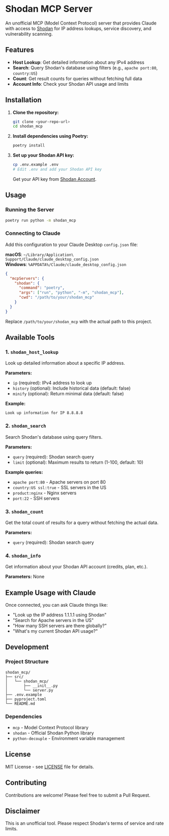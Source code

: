 # Shodan MCP Server

An unofficial MCP (Model Context Protocol) server that provides Claude with access to [Shodan](https://www.shodan.io/) for IP address lookups, service discovery, and vulnerability scanning.

## Features

- **Host Lookup**: Get detailed information about any IPv4 address
- **Search**: Query Shodan's database using filters (e.g., `apache port:80`, `country:US`)
- **Count**: Get result counts for queries without fetching full data
- **Account Info**: Check your Shodan API usage and limits

## Installation

1. **Clone the repository:**
   ```bash
   git clone <your-repo-url>
   cd shodan_mcp
   ```

2. **Install dependencies using Poetry:**
   ```bash
   poetry install
   ```

3. **Set up your Shodan API key:**
   ```bash
   cp .env.example .env
   # Edit .env and add your Shodan API key
   ```

   Get your API key from [Shodan Account](https://account.shodan.io/).

## Usage

### Running the Server

```bash
poetry run python -m shodan_mcp
```

### Connecting to Claude

Add this configuration to your Claude Desktop `config.json` file:

**macOS**: `~/Library/Application\ Support/Claude/claude_desktop_config.json`  
**Windows**: `%APPDATA%/Claude/claude_desktop_config.json`

```json
{
  "mcpServers": {
    "shodan": {
      "command": "poetry",
      "args": ["run", "python", "-m", "shodan_mcp"],
      "cwd": "/path/to/your/shodan_mcp"
    }
  }
}
```

Replace `/path/to/your/shodan_mcp` with the actual path to this project.

## Available Tools

### 1. `shodan_host_lookup`
Look up detailed information about a specific IP address.

**Parameters:**
- `ip` (required): IPv4 address to look up
- `history` (optional): Include historical data (default: false)
- `minify` (optional): Return minimal data (default: false)

**Example:**
```
Look up information for IP 8.8.8.8
```

### 2. `shodan_search`
Search Shodan's database using query filters.

**Parameters:**
- `query` (required): Shodan search query
- `limit` (optional): Maximum results to return (1-100, default: 10)

**Example queries:**
- `apache port:80` - Apache servers on port 80
- `country:US ssl:true` - SSL servers in the US
- `product:nginx` - Nginx servers
- `port:22` - SSH servers

### 3. `shodan_count`
Get the total count of results for a query without fetching the actual data.

**Parameters:**
- `query` (required): Shodan search query

### 4. `shodan_info`
Get information about your Shodan API account (credits, plan, etc.).

**Parameters:** None

## Example Usage with Claude

Once connected, you can ask Claude things like:

- "Look up the IP address 1.1.1.1 using Shodan"
- "Search for Apache servers in the US"
- "How many SSH servers are there globally?"
- "What's my current Shodan API usage?"

## Development

### Project Structure
```
shodan_mcp/
├── src/
│   └── shodan_mcp/
│       ├── __init__.py
│       └── server.py
├── .env.example
├── pyproject.toml
└── README.md
```

### Dependencies
- `mcp` - Model Context Protocol library
- `shodan` - Official Shodan Python library
- `python-decouple` - Environment variable management

## License

MIT License - see [LICENSE](LICENSE) file for details.

## Contributing

Contributions are welcome! Please feel free to submit a Pull Request.

## Disclaimer

This is an unofficial tool. Please respect Shodan's terms of service and rate limits.
